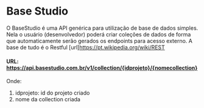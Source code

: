 # Base Studio

O BaseStudio é uma API genérica para utilização de base de dados simples. Nela o usuário (desenvolvedor) poderá criar coleções de dados de forma que automaticamente serão gerados os endpoints para acesso externo. A base de tudo é o Restful [url]https://pt.wikipedia.org/wiki/REST

#### URL: https://api.basestudio.com.br/v1/collection/{idprojeto}/{nomecollection}

Onde: 
1. idprojeto: id do projeto criado
2. nome da collection criada

